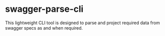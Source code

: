 # swagger-parse-cli
This lightweight CLI tool is designed to parse and project required data from swagger specs as and when required.
